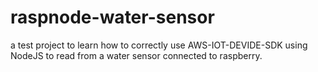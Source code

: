 # raspnode-water-sensor
a test project to learn how to correctly use AWS-IOT-DEVIDE-SDK using NodeJS to read from a water sensor connected to raspberry. 
